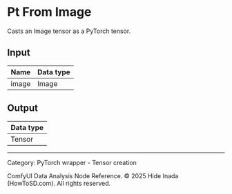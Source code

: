 # Pt From Image
Casts an Image tensor as a PyTorch tensor.

## Input
| Name | Data type |
|---|---|
| image | Image |

## Output
| Data type |
|---|
| Tensor |

<HR>
Category: PyTorch wrapper - Tensor creation

ComfyUI Data Analysis Node Reference. © 2025 Hide Inada (HowToSD.com). All rights reserved.
